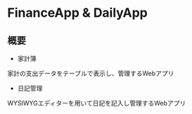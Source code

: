 # FinanceApp & DailyApp
## 概要
* 家計簿

家計の支出データをテーブルで表示し、管理するWebアプリ
* 日記管理

WYSIWYGエディターを用いて日記を記入し管理するWebアプリ
